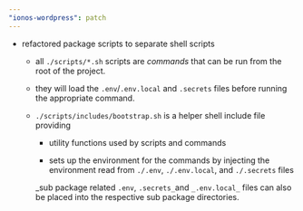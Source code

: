 ```yaml
---
"ionos-wordpress": patch
---
```


- refactored package scripts to separate shell scripts

  - all `./scripts/*.sh` scripts are _commands_ that can be run from the root of the project.

  - they will load the `.env`/`.env.local` and `.secrets` files before running the appropriate command.

  - `./scripts/includes/bootstrap.sh` is a helper shell include file providing

    - utility functions used by scripts and commands

    - sets up the environment for the commands by injecting the environment read from `./.env`, `./.env.local`, and `./.secrets` files

    _sub package related `.env`, `.secrets_`and `_.env.local_` files can also be placed into the respective sub package directories.
